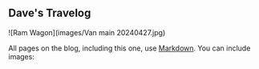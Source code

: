 ## Dave's Travelog

![Ram Wagon](images/Van main 20240427.jpg)

All pages on the blog, including this one, use [Markdown](https://guides.github.com/features/mastering-markdown/). You can include images:
